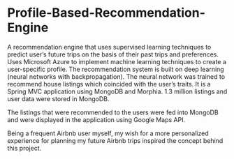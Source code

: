 # Profile-Based-Recommendation-Engine
A recommendation engine that uses supervised learning techniques to predict user’s future trips on the basis of their past trips and preferences. Uses Microsoft Azure to implement machine learning techniques to create a user-specific profile. The recommendation system is built on deep learning (neural networks with backpropagation). 
The neural network was trained to recommend house listings which coincided with the user’s traits. 
It is a Spring MVC application using MongoDB and Morphia. 1.3 million listings and user data were stored in MongoDB. 

The listings that were recommended to the users were fed into MongoDB and were displayed in the application using Google Maps API. 

Being a frequent Airbnb user myself, my wish for a more personalized experience for planning my future Airbnb trips inspired the concept behind this project. 


